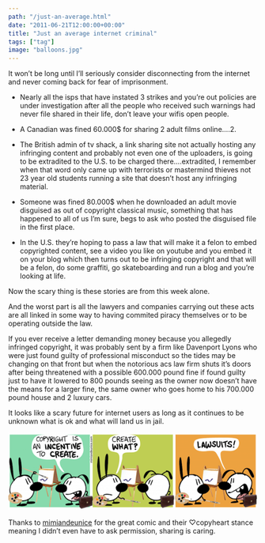 ```yaml
---
path: "/just-an-average.html"
date: "2011-06-21T12:00:00+00:00"
title: "Just an average internet criminal"
tags: ["tag"]
image: "balloons.jpg"
---
```


It won’t be long until I’ll seriously consider disconnecting from the internet and never coming back for fear of imprisonment.
- Nearly all the isps that have instated 3 strikes and you’re out policies are under investigation after all the people who received such warnings had never file shared in their life, don’t leave your wifis open people.

- A Canadian was fined 60.000$ for sharing 2 adult films online….2.

- The British admin of tv shack, a link sharing site not actually hosting any infringing content and probably not even one of the uploaders, is going to be extradited to the U.S. to be charged there….extradited, I remember when that word only came up with terrorists or mastermind thieves not 23 year old students running a site that doesn’t host any infringing material.

- Someone was fined 80.000$ when he downloaded an adult movie disguised as out of copyright classical music, something that has happened to all of us I’m sure, begs to ask who posted the disguised file in the first place.

- In the U.S. they’re hoping to pass a law that will make it a felon to embed copyrighted content, see a video you like on youtube and you embed it on your blog which then turns out to be infringing copyright and that will be a felon, do some graffiti, go skateboarding and run a blog and you’re looking at life.

Now the scary thing is these stories are from this week alone.

And the worst part is all the lawyers and companies carrying out these acts are all linked in some way to having commited piracy themselves or to be operating outside the law.

If you ever receive a letter demanding money because you allegedly infringed copyright, it was probably sent by a firm like Davenport Lyons who were just found guilty of professional misconduct so the tides may be changing on that front but when the notorious acs law firm shuts it’s doors after being threatened with a possible 600.000 pound fine if found guilty just to have it lowered to 800 pounds seeing as the owner now doesn’t have the means for a larger fine, the same owner who goes home to his 700.000 pound house and 2 luxury cars.

It looks like a scary future for internet users as long as it continues to be unknown what is ok and what will land us in jail.

![copyright](copyright-comic.png)

Thanks to [mimiandeunice](http://mimiandeunice.com/) for the great comic and their ♡copyheart stance meaning I didn’t even have to ask permission, sharing is caring.
